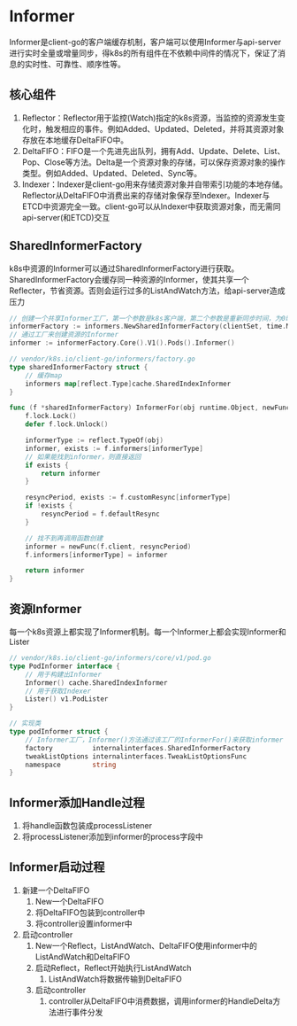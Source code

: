 # Informer
Informer是client-go的客户端缓存机制，客户端可以使用Informer与api-server进行实时全量或增量同步，得k8s的所有组件在不依赖中间件的情况下，保证了消息的实时性、可靠性、顺序性等。

## 核心组件
1. Reflector：Reflector用于监控(Watch)指定的k8s资源，当监控的资源发生变化时，触发相应的事件。例如Added、Updated、Deleted，并将其资源对象存放在本地缓存DeltaFIFO中。
2. DeltaFIFO：FIFO是一个先进先出队列，拥有Add、Update、Delete、List、Pop、Close等方法。Delta是一个资源对象的存储，可以保存资源对象的操作类型。例如Added、Updated、Deleted、Sync等。
3. Indexer：Indexer是client-go用来存储资源对象并自带索引功能的本地存储。Reflector从DeltaFIFO中消费出来的存储对象保存至Indexer。Indexer与ETCD中资源完全一致。client-go可以从Indexer中获取资源对象，而无需同api-server(和ETCD)交互

## SharedInformerFactory
k8s中资源的Informer可以通过SharedInformerFactory进行获取。  
SharedInformerFactory会缓存同一种资源的Informer，使其共享一个Reflecter，节省资源。否则会运行过多的ListAndWatch方法，给api-server造成压力
```go
// 创建一个共享Informer工厂，第一个参数是k8s客户端，第二个参数是重新同步时间，为0时禁用该功能
informerFactory := informers.NewSharedInformerFactory(clientSet, time.Minute * 0)
// 通过工厂来创建资源的Informer
informer := informerFactory.Core().V1().Pods().Informer()

// vendor/k8s.io/client-go/informers/factory.go
type sharedInformerFactory struct {
    // 缓存map
	informers map[reflect.Type]cache.SharedIndexInformer
}

func (f *sharedInformerFactory) InformerFor(obj runtime.Object, newFunc internalinterfaces.NewInformerFunc) cache.SharedIndexInformer {
	f.lock.Lock()
	defer f.lock.Unlock()

	informerType := reflect.TypeOf(obj)
	informer, exists := f.informers[informerType]
    // 如果能找到informer，则直接返回
	if exists {
		return informer
	}

	resyncPeriod, exists := f.customResync[informerType]
	if !exists {
		resyncPeriod = f.defaultResync
	}

    // 找不到再调用函数创建
	informer = newFunc(f.client, resyncPeriod)
	f.informers[informerType] = informer

	return informer
}
```

## 资源Informer
每一个k8s资源上都实现了Informer机制。每一个Informer上都会实现Informer和Lister
```go
// vendor/k8s.io/client-go/informers/core/v1/pod.go
type PodInformer interface {
	// 用于构建出Informer
	Informer() cache.SharedIndexInformer
	// 用于获取Indexer
	Lister() v1.PodLister
}

// 实现类
type podInformer struct {
    // Informer工厂，Informer()方法通过该工厂的InformerFor()来获取informer
	factory          internalinterfaces.SharedInformerFactory
	tweakListOptions internalinterfaces.TweakListOptionsFunc
	namespace        string
}
```


## Informer添加Handle过程
1. 将handle函数包装成processListener
2. 将processListener添加到informer的process字段中

## Informer启动过程
1. 新建一个DeltaFIFO
   1. New一个DeltaFIFO
   2. 将DeltaFIFO包装到controller中
   3. 将controller设置informer中
2. 启动controller
   1. New一个Reflect，ListAndWatch、DeltaFIFO使用informer中的ListAndWatch和DeltaFIFO
   2. 启动Reflect，Reflect开始执行ListAndWatch
      1. ListAndWatch将数据传输到DeltaFIFO
   3. 启动controller
      1. controller从DeltaFIFO中消费数据，调用informer的HandleDelta方法进行事件分发